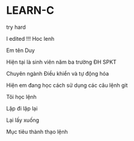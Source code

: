 # LEARN-C
try hard

I edited !!!
Hoc lenh

Em tên Duy

Hiện tại là sinh viên năm ba trường ĐH SPKT

Chuyên ngành Điều khiển và tự động hóa

Hiện em đang học cách sử dụng các câu lệnh git

Tôi học lệnh

Lặp đi lặp lại

Lại lấy xuống

Mục tiêu thành thạo lệnh
